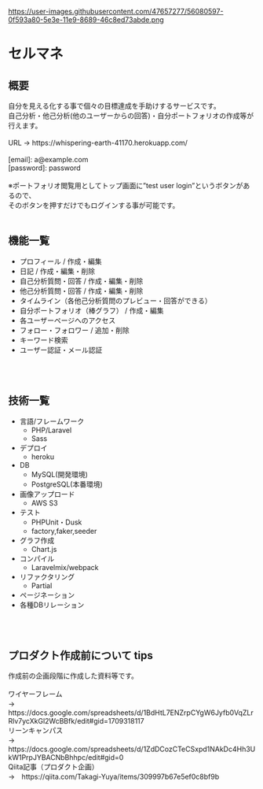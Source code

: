 https://user-images.githubusercontent.com/47657277/56080597-0f593a80-5e3e-11e9-8689-46c8ed73abde.png
<h1>セルマネ</h1>

<h2>概要</h2>
自分を見える化する事で個々の目標達成を手助けするサービスです。
<br>
自己分析・他己分析(他のユーザーからの回答)・自分ポートフォリオの作成等が行えます。
<br>
<br>
URL → https://whispering-earth-41170.herokuapp.com/
<br>
<br>
[email]: a@example.com
<br>
[password]: password
<br>
<br>
※ポートフォリオ閲覧用としてトップ画面に”test user login”というボタンがあるので、
<br>
そのボタンを押すだけでもログインする事が可能です。
<br>
<br>

<h2>機能一覧</h2>
<ul>
    <li>プロフィール / 作成・編集</li>
    <li>日記 / 作成・編集・削除</li>
    <li>自己分析質問・回答 / 作成・編集・削除</li>
    <li>他己分析質問・回答 / 作成・編集・削除</li>
    <li>タイムライン（各他己分析質問のプレビュー・回答ができる）</li>
    <li>自分ポートフォリオ（棒グラフ） / 作成・編集</li>
    <li>各ユーザーページへのアクセス</li>
    <li>フォロー・フォロワー / 追加・削除</li>
    <li>キーワード検索</li>
    <li>ユーザー認証・メール認証</li>
</ul>
<br>
<br>

<h2>技術一覧</h2>
<ul>
    <li>言語/フレームワーク
    <ul>
        <li>PHP/Laravel</li>
        <li>Sass</li>
    </ul>
    </li>
    <li>デプロイ
    <ul>
        <li>heroku</li>
    </ul>
    </li>
    <li>DB
    <ul>
        <li>MySQL(開発環境)</li>
        <li>PostgreSQL(本番環境)</li>
    </ul>
    </li>    
    <li>画像アップロード
    <ul>
        <li>AWS S3</li>
    </ul>
    </li>
    <li>テスト
    <ul>
        <li>PHPUnit・Dusk</li>
        <li>factory,faker,seeder</li>
    </ul>
    </li>
    <li>グラフ作成
    <ul>
        <li>Chart.js</li>
    </ul>
    </li>
    <li>コンパイル
    <ul>
        <li>Laravelmix/webpack</li>
    </ul>
    </li>
    <li>リファクタリング
    <ul>
        <li>Partial</li>
    </ul>
    </li>
    <li>ページネーション</li>
    <li>各種DBリレーション</li>
</ul>
<br>
<br>

<h2>プロダクト作成前について tips</h2>
作成前の企画段階に作成した資料等です。
<br>
<br>
ワイヤーフレーム
<br>
→　https://docs.google.com/spreadsheets/d/1BdHtL7ENZrpCYgW6Jyfb0VqZLrRlv7ycXkGl2WcBBfk/edit#gid=1709318117
<br>
リーンキャンパス
<br>
→　https://docs.google.com/spreadsheets/d/1ZdDCozCTeCSxpd1NAkDc4Hh3UkW1PrpJYBACNbBhhpc/edit#gid=0
<br>
Qiita記事（プロダクト企画）
<br>
→　https://qiita.com/Takagi-Yuya/items/309997b67e5ef0c8bf9b
